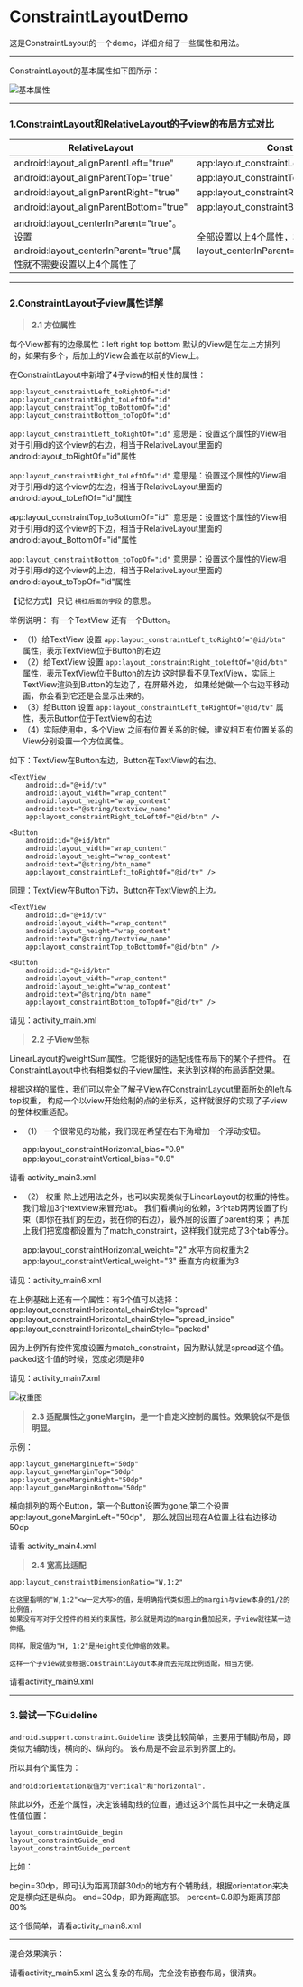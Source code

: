 # ConstraintLayoutDemo
这是ConstraintLayout的一个demo，详细介绍了一些属性和用法。

----

ConstraintLayout的基本属性如下图所示：

![基本属性](https://github.com/AweiLoveAndroid/ConstraintLayoutDemo/blob/master/pic/%E5%9F%BA%E6%9C%AC%E7%9A%84%E5%B1%9E%E6%80%A7.png?raw=true)

----

### 1.ConstraintLayout和RelativeLayout的子view的布局方式对比

RelativeLayout|ConstraintLayout 
-|-
android:layout_alignParentLeft="true"|app:layout_constraintLeft_toLeftOf="parent"
android:layout_alignParentTop="true"|app:layout_constraintTop_toTopOf="parent"
android:layout_alignParentRight="true"|app:layout_constraintRight_toRightOf="parent"
android:layout_alignParentBottom="true"|app:layout_constraintBottom_toBottomOf="parent"
android:layout_centerInParent="true"。设置android:layout_centerInParent="true"属性就不需要设置以上4个属性了 |全部设置以上4个属性，相当于RelativeLayout里面的layout_centerInParent="true" 属性, 

----

### 2.ConstraintLayout子view属性详解

> **2.1 方位属性**

每个View都有的边缘属性：left right top bottom
默认的View是在左上方排列的，如果有多个，后加上的View会盖在以前的View上。

在ConstraintLayout中新增了4子view的相关性的属性：

    app:layout_constraintLeft_toRightOf="id"
    app:layout_constraintRight_toLeftOf="id"
    app:layout_constraintTop_toBottomOf="id"
    app:layout_constraintBottom_toTopOf="id"

`app:layout_constraintLeft_toRightOf="id"` 意思是：设置这个属性的View相对于引用id的这个view的右边，相当于RelativeLayout里面的 android:layout_toRightOf="id"属性

`app:layout_constraintRight_toLeftOf="id"` 意思是：设置这个属性的View相对于引用id的这个view的左边，相当于RelativeLayout里面的 android:layout_toLeftOf="id"属性

app:layout_constraintTop_toBottomOf="id"` 意思是：设置这个属性的View相对于引用id的这个view的下边，相当于RelativeLayout里面的 android:layout_BottomOf="id"属性

`app:layout_constraintBottom_toTopOf="id"` 意思是：设置这个属性的View相对于引用id的这个view的上边，相当于RelativeLayout里面的 android:layout_toTopOf="id"属性
 
【记忆方式】只记 `横杠后面的字段` 的意思。

举例说明：
 有一个TextView 还有一个Button。

* （1）给TextView 设置 `app:layout_constraintLeft_toRightOf="@id/btn"` 属性，表示TextView位于Button的右边
* （2）给TextView 设置 `app:layout_constraintRight_toLeftOf="@id/btn"` 属性，表示TextView位于Button的左边
这时是看不见TextView，实际上TextView渲染到Button的左边了，在屏幕外边，
如果给她做一个右边平移动画，你会看到它还是会显示出来的。
* （3）给Button 设置 `app:layout_constraintLeft_toRightOf="@id/tv"` 属性，表示Button位于TextView的右边
* （4）实际使用中，多个View 之间有位置关系的时候，建议相互有位置关系的View分别设置一个方位属性。

如下：TextView在Button左边，Button在TextView的右边。

    <TextView
        android:id="@+id/tv"
        android:layout_width="wrap_content"
        android:layout_height="wrap_content"
        android:text="@string/textview_name"
        app:layout_constraintRight_toLeftOf="@id/btn" />

    <Button
        android:id="@+id/btn"
        android:layout_width="wrap_content"
        android:layout_height="wrap_content"
        android:text="@string/btn_name"
        app:layout_constraintLeft_toRightOf="@id/tv" />

同理：TextView在Button下边，Button在TextView的上边。

    <TextView
        android:id="@+id/tv"
        android:layout_width="wrap_content"
        android:layout_height="wrap_content"
        android:text="@string/textview_name"
        app:layout_constraintTop_toBottomOf="@id/btn" />

    <Button
        android:id="@+id/btn"
        android:layout_width="wrap_content"
        android:layout_height="wrap_content"
        android:text="@string/btn_name"
        app:layout_constraintBottom_toTopOf="@id/tv" />

请见：activity_main.xml

> **2.2 子View坐标**

LinearLayout的weightSum属性。它能很好的适配线性布局下的某个子控件。
在ConstraintLayout中也有相类似的子view属性，来达到这样的布局适配效果。

根据这样的属性，我们可以完全了解子View在ConstraintLayout里面所处的left与top权重，
构成一个以view开始绘制的点的坐标系，这样就很好的实现了子view的整体权重适配。

	
* （1） 一个很常见的功能，我们现在希望在右下角增加一个浮动按钮。

	app:layout_constraintHorizontal_bias="0.9"
	app:layout_constraintVertical_bias="0.9"


请看 activity_main3.xml

* （2） 权重
除上述用法之外，也可以实现类似于LinearLayout的权重的特性。我们增加3个textview来冒充tab。
我们看横向的依赖，3个tab两两设置了约束（即你在我们的左边，我在你的右边），最外层的设置了parent约束；
再加上我们把宽度都设置为了match_constraint，这样我们就完成了3个tab等分。

    app:layout_constraintHorizontal_weight="2" 水平方向权重为2
    app:layout_constraintVertical_weight="3" 垂直方向权重为3

请见：activity_main6.xml

在上例基础上还有一个属性：有3个值可以选择：
    app:layout_constraintHorizontal_chainStyle="spread"
    app:layout_constraintHorizontal_chainStyle="spread_inside"
    app:layout_constraintHorizontal_chainStyle="packed"

因为上例所有控件宽度设置为match_constraint，因为默认就是spread这个值。
packed这个值的时候，宽度必须是非0


请见：activity_main7.xml

![权重图](https://github.com/AweiLoveAndroid/ConstraintLayoutDemo/blob/master/pic/%E6%9D%83%E9%87%8D%E5%9B%BE.png?raw=true)

> **2.3 适配属性之goneMargin，是一个自定义控制的属性。效果貌似不是很明显。**

示例：

	app:layout_goneMarginLeft="50dp"
	app:layout_goneMarginTop="50dp"
	app:layout_goneMarginRight="50dp"
	app:layout_goneMarginBottom="50dp"
横向排列的两个Button，第一个Button设置为gone,第二个设置app:layout_goneMarginLeft="50dp"，
那么就回出现在A位置上往右边移动50dp

请看 activity_main4.xml

> **2.4 宽高比适配**

	app:layout_constraintDimensionRatio="W,1:2"

	在这里指明的"W,1:2"<w一定大写>的值，是明确指代类似图上的margin与view本身的1/2的比例值，
	如果没有写对于父控件的相关约束属性，那么就是两边的margin叠加起来，子view就往某一边伸缩。

	同样，限定值为"H, 1:2"是Height变化伸缩的效果。

	这样一个子view就会根据ConstraintLayout本身而去完成比例适配，相当方便。

请看activity_main9.xml

----

### 3.尝试一下Guideline

`android.support.constraint.Guideline` 该类比较简单，主要用于辅助布局，即类似为辅助线，横向的、纵向的。
该布局是不会显示到界面上的。

所以其有个属性为：

    android:orientation取值为"vertical"和"horizontal".

除此以外，还差个属性，决定该辅助线的位置，通过这3个属性其中之一来确定属性值位置：

    layout_constraintGuide_begin
    layout_constraintGuide_end
    layout_constraintGuide_percent

比如：

begin=30dp，即可认为距离顶部30dp的地方有个辅助线，根据orientation来决定是横向还是纵向。
end=30dp，即为距离底部。 
percent=0.8即为距离顶部80%

这个很简单，请看activity_main8.xml


----

混合效果演示：

请看activity_main5.xml 这么复杂的布局，完全没有嵌套布局，很清爽。
